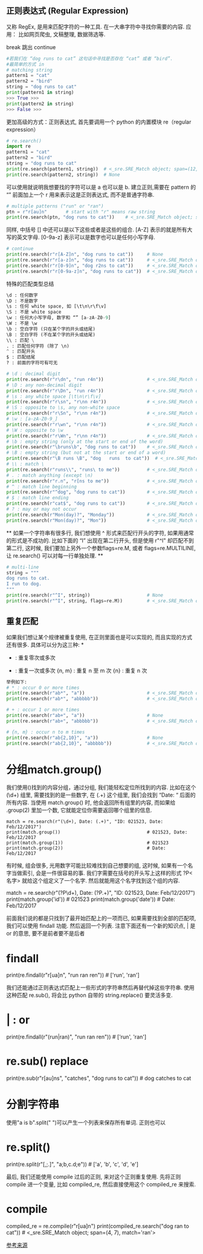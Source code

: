 ## 正则表达式 (Regular Expression) 
又称 RegEx, 是用来匹配字符的一种工具. 在一大串字符中寻找你需要的内容. 
应用： 比如网页爬虫, 文稿整理, 数据筛选等. 

break 跳出 
continue 

```python
#若我们在 “dog runs to cat” 这句话中寻找是否存在 “cat” 或者 “bird”.
#最简单的方式 in
# matching string
pattern1 = "cat"
pattern2 = "bird"
string = "dog runs to cat"
print(pattern1 in string) 
>>> True >>>
print(pattern2 in string)   
>>> False >>>
```
更加高级的方式：正则表达式, 首先要调用一个 python 的内置模块 re（regular expression）
```python
# re.search()
import re
pattern1 = "cat"
pattern2 = "bird"
string = "dog runs to cat"
print(re.search(pattern1, string))  # <_sre.SRE_Match object; span=(12, 15), match='cat'>
print(re.search(pattern2, string))  # None
```

可以使用[](比如[ab])就说明我想要找的字符可以是 a 也可以是 b. 
建立正则,需要在 pattern 的 “” 前面加上一个 r 用来表示这是正则表达式, 而不是普通字符串.
```python
# multiple patterns ("run" or "ran")
ptn = r"r[au]n"       # start with "r" means raw string
print(re.search(ptn, "dog runs to cat"))    # <_sre.SRE_Match object; span=(4, 7), match='run'>
```
同样, 中括号 [] 中还可以是以下这些或者是这些的组合. 
 [A-Z] 表示的就是所有大写的英文字母.
[0-9a-z] 表示可以是数字也可以是任何小写字母.
```python
# continue
print(re.search(r"r[A-Z]n", "dog runs to cat"))     # None
print(re.search(r"r[a-z]n", "dog runs to cat"))     # <_sre.SRE_Match object; span=(4, 7), match='run'>
print(re.search(r"r[0-9]n", "dog r2ns to cat"))     # <_sre.SRE_Match object; span=(4, 7), match='r2n'>
print(re.search(r"r[0-9a-z]n", "dog runs to cat"))  # <_sre.SRE_Match object; span=(4, 7), match='run'>
```

特殊的匹配类型总结
```python
\d : 任何数字
\D : 不是数字
\s : 任何 white space, 如 [\t\n\r\f\v]
\S : 不是 white space
\w : 任何大小写字母, 数字和 “” [a-zA-Z0-9]
\W : 不是 \w
\b : 空白字符 (只在某个字的开头或结尾)
\B : 空白字符 (不在某个字的开头或结尾)
\\ : 匹配 \
. : 匹配任何字符 (除了 \n)
^ : 匹配开头
$ : 匹配结尾
? : 前面的字符可有可无

# \d : decimal digit
print(re.search(r"r\dn", "run r4n"))                # <_sre.SRE_Match object; span=(4, 7), match='r4n'>
# \D : any non-decimal digit
print(re.search(r"r\Dn", "run r4n"))                # <_sre.SRE_Match object; span=(0, 3), match='run'>
# \s : any white space [\t\n\r\f\v]
print(re.search(r"r\sn", "r\nn r4n"))               # <_sre.SRE_Match object; span=(0, 3), match='r\nn'>
# \S : opposite to \s, any non-white space
print(re.search(r"r\Sn", "r\nn r4n"))               # <_sre.SRE_Match object; span=(4, 7), match='r4n'>
# \w : [a-zA-Z0-9_]
print(re.search(r"r\wn", "r\nn r4n"))               # <_sre.SRE_Match object; span=(4, 7), match='r4n'>
# \W : opposite to \w
print(re.search(r"r\Wn", "r\nn r4n"))               # <_sre.SRE_Match object; span=(0, 3), match='r\nn'>
# \b : empty string (only at the start or end of the word)
print(re.search(r"\bruns\b", "dog runs to cat"))    # <_sre.SRE_Match object; span=(4, 8), match='runs'>
# \B : empty string (but not at the start or end of a word)
print(re.search(r"\B runs \B", "dog   runs  to cat"))  # <_sre.SRE_Match object; span=(8, 14), match=' runs '>
# \\ : match \
print(re.search(r"runs\\", "runs\ to me"))          # <_sre.SRE_Match object; span=(0, 5), match='runs\\'>
# . : match anything (except \n)
print(re.search(r"r.n", "r[ns to me"))              # <_sre.SRE_Match object; span=(0, 3), match='r[n'>
# ^ : match line beginning
print(re.search(r"^dog", "dog runs to cat"))        # <_sre.SRE_Match object; span=(0, 3), match='dog'>
# $ : match line ending
print(re.search(r"cat$", "dog runs to cat"))        # <_sre.SRE_Match object; span=(12, 15), match='cat'>
# ? : may or may not occur
print(re.search(r"Mon(day)?", "Monday"))            # <_sre.SRE_Match object; span=(0, 6), match='Monday'>
print(re.search(r"Mon(day)?", "Mon"))               # <_sre.SRE_Match object; span=(0, 3), match='Mon'>
```
**
如果一个字符串有很多行, 我们想使用 ^ 形式来匹配行开头的字符, 如果用通常的形式是不成功的. 
比如下面的 “I” 出现在第二行开头, 但是使用 r"^I" 却匹配不到第二行, 
这时候, 我们要加上另外一个参数flags=re.M, 或者 flags=re.MULTILINE, 
让 re.search() 可以对每一行单独处理.
**
```python
# multi-line
string = """
dog runs to cat.
I run to dog.
"""
print(re.search(r"^I", string))                     # None
print(re.search(r"^I", string, flags=re.M))         # <_sre.SRE_Match object; span=(18, 19), match='I'>
```

## 重复匹配 
如果我们想让某个规律被重复使用, 在正则里面也是可以实现的, 而且实现的方式还有很多. 具体可以分为这三种:
* 
* : 重复零次或多次
+ : 重复一次或多次
{n, m} : 重复 n 至 m 次
{n} : 重复 n 次
```python
举例如下:
# * : occur 0 or more times
print(re.search(r"ab*", "a"))                       # <_sre.SRE_Match object; span=(0, 1), match='a'>
print(re.search(r"ab*", "abbbbb"))                  # <_sre.SRE_Match object; span=(0, 6), match='abbbbb'>

# + : occur 1 or more times
print(re.search(r"ab+", "a"))                       # None
print(re.search(r"ab+", "abbbbb"))                  # <_sre.SRE_Match object; span=(0, 6), match='abbbbb'>

# {n, m} : occur n to m times
print(re.search(r"ab{2,10}", "a"))                  # None
print(re.search(r"ab{2,10}", "abbbbb"))             # <_sre.SRE_Match object; span=(0, 6), match='abbbbb'>
```
# 分组match.group()
我们使用()找到的内容分组，通过分组, 我们能轻松定位所找到的内容.
比如在这个 (\d+) 组里, 需要找到的是一些数字, 在 (.+) 这个组里, 我们会找到 “Date: “ 后面的所有内容. 
当使用 match.group() 时, 他会返回所有组里的内容, 而如果给 .group(2) 里加一个数, 它就能定位你需要返回哪个组里的信息.
```
match = re.search(r"(\d+), Date: (.+)", "ID: 021523, Date: Feb/12/2017")
print(match.group())                                # 021523, Date: Feb/12/2017
print(match.group(1))                               # 021523
print(match.group(2))                               # Date: Feb/12/2017
```
有时候, 组会很多, 光用数字可能比较难找到自己想要的组, 这时候, 如果有一个名字当做索引, 会是一件很容易的事. 
我们字需要在括号的开头写上这样的形式 ?P<名字> 就给这个组定义了一个名字. 然后就能用这个名字找到这个组的内容.

match = re.search(r"(?P<id>\d+), Date: (?P<date>.+)", "ID: 021523, Date: Feb/12/2017")
print(match.group('id'))                            # 021523
print(match.group('date'))                          # Date: Feb/12/2017

前面我们说的都是只找到了最开始匹配上的一项而已, 如果需要找到全部的匹配项, 我们可以使用 findall 功能. 
然后返回一个列表. 注意下面还有一个新的知识点, | 是 or 的意思, 要不是前者要不是后者
# findall
print(re.findall(r"r[ua]n", "run ran ren"))         # ['run', 'ran']

我们还能通过正则表达式匹配上一些形式的字符串然后再替代掉这些字符串.
使用这种匹配 re.sub(), 将会比 python 自带的 string.replace() 要灵活多变.
# | : or
print(re.findall(r"(run|ran)", "run ran ren"))      # ['run', 'ran']

# re.sub() replace
print(re.sub(r"r[au]ns", "catches", "dog runs to cat"))     # dog catches to cat

# 分割字符串
使用"a is b".split(" ")可以产生一个列表来保存所有单词.
正则也可以
# re.split()
print(re.split(r"[,;\.]", "a;b,c.d;e"))             # ['a', 'b', 'c', 'd', 'e']

最后, 我们还能使用 compile 过后的正则, 来对这个正则重复使用. 
先将正则 compile 进一个变量, 比如 compiled_re, 然后直接使用这个 compiled_re 来搜索.
# compile
compiled_re = re.compile(r"r[ua]n")
print(compiled_re.search("dog ran to cat"))     # <_sre.SRE_Match object; span=(4, 7), match='ran'>

[参考来源](https://www.cnblogs.com/huxi/archive/2010/07/04/1771073.html)
